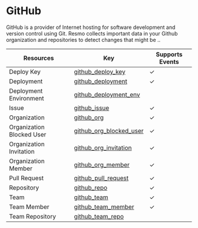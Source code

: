 GitHub
======
GitHub is a provider of Internet hosting for software development and version control using Git. Resmo collects important data in your Github organization and repositories to detect changes that might be ..

| **Resources**             | **Key**                                                     | **Supports Events** |
| ------------------------- | ----------------------------------------------------------- | ------------------- |
| Deploy Key                | [github\_deploy\_key](github\_deploy\_key.md)               | &check;             |
| Deployment                | [github\_deployment](github\_deployment.md)                 | &check;             |
| Deployment Environment    | [github\_deployment\_env](github\_deployment\_env.md)       |                     |
| Issue                     | [github\_issue](github\_issue.md)                           | &check;             |
| Organization              | [github\_org](github\_org.md)                               | &check;             |
| Organization Blocked User | [github\_org\_blocked\_user](github\_org\_blocked\_user.md) | &check;             |
| Organization Invitation   | [github\_org\_invitation](github\_org\_invitation.md)       | &check;             |
| Organization Member       | [github\_org\_member](github\_org\_member.md)               | &check;             |
| Pull Request              | [github\_pull\_request](github\_pull\_request.md)           | &check;             |
| Repository                | [github\_repo](github\_repo.md)                             | &check;             |
| Team                      | [github\_team](github\_team.md)                             | &check;             |
| Team Member               | [github\_team\_member](github\_team\_member.md)             | &check;             |
| Team Repository           | [github\_team\_repo](github\_team\_repo.md)                 |                     |
